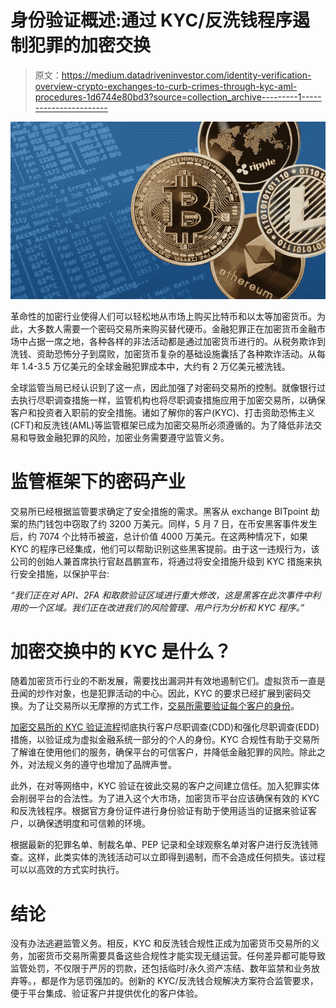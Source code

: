 # 身份验证概述:通过 KYC/反洗钱程序遏制犯罪的加密交换

> 原文：<https://medium.datadriveninvestor.com/identity-verification-overview-crypto-exchanges-to-curb-crimes-through-kyc-aml-procedures-1d6744e80bd3?source=collection_archive---------1----------------------->

![](img/2ca1e9c594cb9e7cc3819b46bfc7ff18.png)

革命性的加密行业使得人们可以轻松地从市场上购买比特币和以太等加密货币。为此，大多数人需要一个密码交易所来购买替代硬币。金融犯罪正在加密货币金融市场中占据一席之地，各种各样的非法活动都是通过加密货币进行的。从税务欺诈到洗钱、资助恐怖分子到腐败，加密货币复杂的基础设施囊括了各种欺诈活动。从每年 1.4-3.5 万亿美元的全球金融犯罪成本中，大约有 2 万亿美元被洗钱。

全球监管当局已经认识到了这一点，因此加强了对密码交易所的控制。就像银行过去执行尽职调查措施一样，监管机构也将尽职调查措施应用于加密交易所，以确保客户和投资者入职前的安全措施。诸如了解你的客户(KYC)、打击资助恐怖主义(CFT)和反洗钱(AML)等监管框架已成为加密交易所必须遵循的。为了降低非法交易和导致金融犯罪的风险，加密业务需要遵守监管义务。

# **监管框架下的密码产业**

交易所已经根据监管要求确定了安全措施的需求。黑客从 exchange BITpoint 劫案的热门钱包中窃取了约 3200 万美元。同样，5 月 7 日，在币安黑客事件发生后，约 7074 个比特币被盗，总计价值 4000 万美元。在这两种情况下，如果 KYC 的程序已经集成，他们可以帮助识别这些黑客提前。由于这一违规行为，该公司的创始人兼首席执行官赵昌鹏宣布，将通过将安全措施升级到 KYC 措施来执行安全措施，以保护平台:

*“我们正在对 API、2FA 和取款验证区域进行重大修改，这是黑客在此次事件中利用的一个区域。我们正在改进我们的风险管理、用户行为分析和 KYC 程序。”*

# 加密交换中的 KYC 是什么？

随着加密货币行业的不断发展，需要找出漏洞并有效地遏制它们。虚拟货币一直是丑闻的炒作对象，也是犯罪活动的中心。因此，KYC 的要求已经扩展到密码交换。为了让交易所以无摩擦的方式工作，[交易所需要验证每个客户的身份](https://bit.ly/31Wyknn)。

[加密交易所的 KYC 验证流程](https://bit.ly/3iGCMwq)彻底执行客户尽职调查(CDD)和强化尽职调查(EDD)措施，以验证成为虚拟金融系统一部分的个人的身份。KYC 合规性有助于交易所了解谁在使用他们的服务，确保平台的可信客户，并降低金融犯罪的风险。除此之外，对法规义务的遵守也增加了品牌声誉。

此外，在对等网络中，KYC 验证在彼此交易的客户之间建立信任。加入犯罪实体会削弱平台的合法性。为了进入这个大市场，加密货币平台应该确保有效的 KYC 和反洗钱程序。根据官方身份证件进行身份验证有助于使用适当的证据来验证客户，以确保透明度和可信赖的环境。

根据最新的犯罪名单、制裁名单、PEP 记录和全球观察名单对客户进行反洗钱筛查。这样，此类实体的洗钱活动可以立即得到遏制，而不会造成任何损失。该过程可以以高效的方式实时执行。

# **结论**

没有办法逃避监管义务。相反，KYC 和反洗钱合规性正成为加密货币交易所的义务，加密货币交易所需要具备这些合规性才能实现无缝运营。任何差异都可能导致监管处罚，不仅限于严厉的罚款，还包括临时/永久资产冻结、数年监禁和业务放弃等。，都是作为惩罚强加的。创新的 KYC/反洗钱合规解决方案符合监管要求，便于平台集成、验证客户并提供优化的客户体验。
